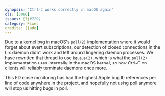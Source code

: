 ```yaml
---
synopsis: "Ctrl-C works correctly on macOS again"
cls: [3066]
issues: [fj#729]
category: Fixes
credits: [jade]
---
```


Due to a kernel bug in macOS's `poll(2)` implementation where it would forget about event subscriptions, our detection of closed connections in the Lix daemon didn't work and left around lingering daemon processes.
We have rewritten that thread to use `kqueue(2)`, which is what the `poll(2)` implementation uses internally in the macOS kernel, so now Ctrl-C on clients will reliably terminate daemons once more.

This FD close monitoring has had the highest Apple bug ID references per line of code anywhere in the project, and hopefully not using poll anymore will stop us hitting bugs in poll.
